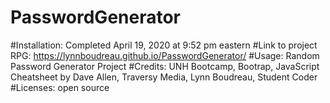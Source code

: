 # PasswordGenerator
#Installation: Completed April 19, 2020 at 9:52 pm eastern
#Link to project RPG:  https://lynnboudreau.github.io/PasswordGenerator/
#Usage:  Random Password Generator Project
#Credits:  UNH Bootcamp, Bootrap, JavaScript Cheatsheet by Dave Allen, Traversy Media, Lynn Boudreau, Student Coder 
#Licenses: open source

